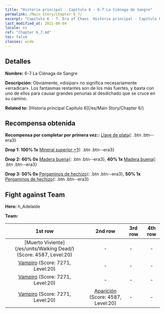 ```yaml
---
title: "Historia principal - Capítulo 6 - 6-7 La Ciénaga de Sangre"
permalink: /Main Story/Chapter 6_7/
excerpt: "Capítulo 6 - 7. Era of Chaos  Historia principal - Capítulo 6_7. 6-7 La Ciénaga de Sangre"
last_modified_at: 2021-08-04
locale: es
ref: "Chapter 6_7.md"
toc: false
classes: wide
---
```


## Detalles

 **Nombre:** 6-7 La Ciénaga de Sangre

 **Descripción:** Obviamente, «disipar» no significa necesariamente «erradicar». Los fantasmas restantes son de los más fuertes, y basta con uno de ellos para causar grandes penurias al desdichado que se cruce en su camino.

 **Related to:** [Historia principal Capítulo 6](/es/Main Story/Chapter 6/)

## Recompensa obtenida

 **Recompensa por completar por primera vez::** [Llave de plata](/ItemsES/con_693/){: .btn .btn--era3}

 **Drop 1:** **100% 1x** [Mineral superior +1](/ItemsES/mat_19/){: .btn .btn--era3}

 **Drop 2:** **60% 0x** [Madera buena](/ItemsES/mat_13/){: .btn .btn--era3}, **40% 1x** [Madera buena](/ItemsES/mat_13/){: .btn .btn--era3}

 **Drop 3:** **50% 0x** [Pergaminos de hechizo](/ItemsES/con_694/){: .btn .btn--era3}, **50% 1x** [Pergaminos de hechizo](/ItemsES/con_694/){: .btn .btn--era3}


## Fight against Team
 **Hero:** h_Adelaide

 **Team:**


  | 1st row | 2nd row | 3rd row | 4th row |
  |:----:|:----:|:----|:----:|
  | [Muerto Viviente](/es/units/Walking Dead/) (Score: 4587, Level:20)  | - | - | - |
  | [Vampiro](/es/units/Vampire/) (Score: 7271, Level:20)  | - | - | - |
  | [Vampiro](/es/units/Vampire/) (Score: 7271, Level:20)  | - | - | - |
  | [Vampiro](/es/units/Vampire/) (Score: 7271, Level:20)  | [Aparición](/es/units/Wight/) (Score: 4587, Level:20)  | - | - |


